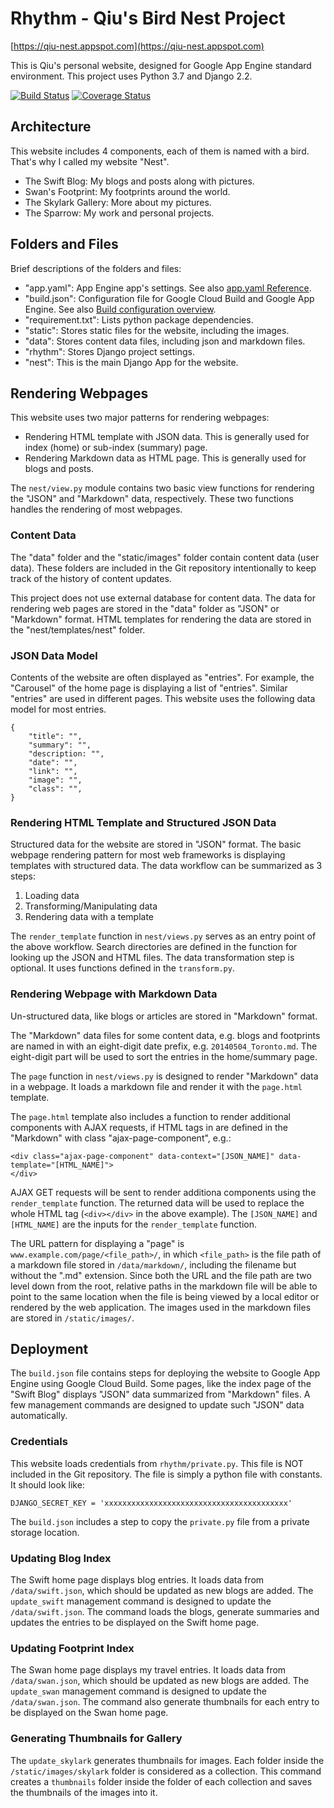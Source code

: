 # Rhythm - Qiu's Bird Nest Project
[https://qiu-nest.appspot.com](https://qiu-nest.appspot.com)

This is Qiu's personal website, designed for Google App Engine standard environment.
This project uses Python 3.7 and Django 2.2.

[![Build Status](https://travis-ci.org/qiuosier/Rhythm.svg?branch=master)](https://travis-ci.org/qiuosier/Rhythm)
[![Coverage Status](https://coveralls.io/repos/github/qiuosier/Rhythm/badge.svg?branch=master)](https://coveralls.io/github/qiuosier/Rhythm?branch=master)

## Architecture
This website includes 4 components, each of them is named with a bird. That's why I called my website "Nest".
* The Swift Blog: My blogs and posts along with pictures.
* Swan's Footprint: My footprints around the world.
* The Skylark Gallery: More about my pictures.
* The Sparrow: My work and personal projects.

## Folders and Files
Brief descriptions of the folders and files:
* "app.yaml": App Engine app's settings. See also [app.yaml Reference](https://cloud.google.com/appengine/docs/standard/python3/config/appref).
* "build.json": Configuration file for Google Cloud Build and Google App Engine. See also [Build configuration overview](https://cloud.google.com/cloud-build/docs/build-config).
* "requirement.txt": Lists python package dependencies.
* "static": Stores static files for the website, including the images.
* "data": Stores content data files, including json and markdown files.
* "rhythm": Stores Django project settings.
* "nest": This is the main Django App for the website.

## Rendering Webpages
This website uses two major patterns for rendering webpages:
* Rendering HTML template with JSON data. This is generally used for index (home) or sub-index (summary) page.
* Rendering Markdown data as HTML page. This is generally used for blogs and posts.

The `nest/view.py` module contains two basic view functions for rendering the "JSON" and "Markdown" data, respectively. These two functions handles the rendering of most webpages.

### Content Data
The "data" folder and the "static/images" folder contain content data (user data). These folders are included in the Git repository intentionally to keep track of the history of content updates.

This project does not use external database for content data. The data for rendering web pages are stored in the "data" folder as "JSON" or "Markdown" format. HTML templates for rendering the data are stored in the "nest/templates/nest" folder. 

### JSON Data Model
Contents of the website are often displayed as "entries". For example, the "Carousel" of the home page is displaying a list of "entries". Similar "entries" are used in different pages. This website uses the following data model for most entries.
```
{
    "title": "",
    "summary": "",
    "description: "",
    "date": "",
    "link": "",
    "image": "",
    "class": "",
}
```

### Rendering HTML Template and Structured JSON Data
Structured data for the website are stored in "JSON" format. The basic webpage rendering pattern for most web frameworks is displaying templates with structured data. The data workflow can be summarized as 3 steps:
1. Loading data
2. Transforming/Manipulating data
3. Rendering data with a template

The `render_template` function in `nest/views.py` serves as an entry point of the above workflow. Search directories are defined in the function for looking up the JSON and HTML files. The data transformation step is optional. It uses functions defined in the `transform.py`.

### Rendering Webpage with Markdown Data
Un-structured data, like blogs or articles are stored in "Markdown" format.

The "Markdown" data files for some content data, e.g. blogs and footprints are named in with an eight-digit date prefix, e.g. `20140504_Toronto.md`. The eight-digit part will be used to sort the entries in the home/summary page.

The `page` function in `nest/views.py` is designed to render "Markdown" data in a webpage. It loads a markdown file and render it with the `page.html` template.

The `page.html` template also includes a function to render additional components with AJAX requests, if HTML tags in are defined in the "Markdown" with class "ajax-page-component", e.g.:
```
<div class="ajax-page-component" data-context="[JSON_NAME]" data-template="[HTML_NAME]">
</div>
```
AJAX GET requests will be sent to render additiona components using the `render_template` function. The returned data will be used to replace the whole HTML tag (`<div></div>` in the above example). The `[JSON_NAME]` and `[HTML_NAME]` are the inputs for the `render_template` function.

The URL pattern for displaying a "page" is `www.example.com/page/<file_path>/`, in which `<file_path>` is the file path of a markdown file stored in `/data/markdown/`, including the filename but without the ".md" extension. Since both the URL and the file path are two level down from the root, relative paths in the markdown file will be able to point to the same location when the file is being viewed by a local editor or rendered by the web application. The images used in the markdown files are stored in `/static/images/`.


## Deployment
The `build.json` file contains steps for deploying the website to Google App Engine using Google Cloud Build.
Some pages, like the index page of the "Swift Blog" displays "JSON" data summarized from "Markdown" files. A few management commands are designed to update such "JSON" data automatically.

### Credentials
This website loads credentials from `rhythm/private.py`. This file is NOT included in the Git repository. The file is simply a python file with constants. It should look like:
```
DJANGO_SECRET_KEY = 'xxxxxxxxxxxxxxxxxxxxxxxxxxxxxxxxxxxxxxxxx'
```
The `build.json` includes a step to copy the `private.py` file from a private storage location.

### Updating Blog Index
The Swift home page displays blog entries. It loads data from `/data/swift.json`, which should be updated as new blogs are added. The `update_swift` management command is designed to update the `/data/swift.json`. The command loads the blogs, generate summaries and updates the entries to be displayed on the Swift home page.

### Updating Footprint Index
The Swan home page displays my travel entries. It loads data from `/data/swan.json`, which should be updated as new blogs are added. The `update_swan` management command is designed to update the `/data/swan.json`. The command also generate thumbnails for each entry to be displayed on the Swan home page.

### Generating Thumbnails for Gallery
The `update_skylark` generates thumbnails for images. Each folder inside the `/static/images/skylark` folder is considered as a collection. This command creates a `thumbnails` folder inside the folder of each collection and saves the thumbnails of the images into it.

